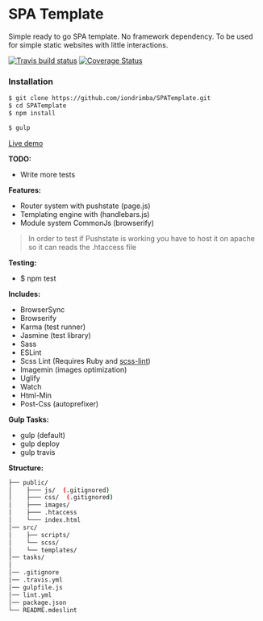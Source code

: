 # SPA Template 
Simple ready to go SPA template. No framework dependency.
To be used for simple static websites with little interactions.

[![Travis build status](https://travis-ci.org/iondrimba/SPATemplate.svg?branch=master)](https://travis-ci.org/iondrimba/SPATemplate) [![Coverage Status](https://coveralls.io/repos/github/iondrimba/SPATemplate/badge.svg?branch=master)](https://coveralls.io/github/iondrimba/SPATemplate?branch=master)

### Installation

```sh
$ git clone https://github.com/iondrimba/SPATemplate.git
$ cd SPATemplate
$ npm install

$ gulp
```
[Live demo]

__TODO:__
 * Write more tests

__Features:__
 * Router system with pushstate (page.js)
 * Templating engine with (handlebars.js)
 * Module system CommonJs (browserify)

> In order to test if Pushstate is working
> you have to host it on apache so it can reads the .htaccess file

__Testing:__
 * $ npm test

__Includes:__
  * BrowserSync
  * Browserify 
  * Karma (test runner)
  * Jasmine (test library)
  * Sass
  * ESLint
  * Scss Lint (Requires Ruby and [scss-lint])
  * Imagemin (images optimization)
  * Uglify
  * Watch
  * Html-Min
  * Post-Css (autoprefixer)

__Gulp Tasks:__

 * gulp (default)
 * gulp deploy
 * gulp travis

__Structure:__

````bash
├── public/
│    ├─── js/  (.gitignored)
│    ├─── css/  (.gitignored)
│    ├─── images/
│    ├─── .htaccess
│    └─── index.html
│── src/
│    ├── scripts/
│    └── scss/
│    └── templates/
│── tasks/
│
│── .gitignore
│── .travis.yml
│── gulpfile.js
│── lint.yml
│── package.json
└── README.mdeslint
````

[scss-lint]:<https://github.com/brigade/scss-lint#installation>
[Live demo]:<http://iondrimba.github.io/SPATemplate/>
